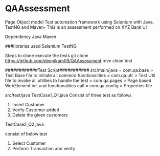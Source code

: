 # QAAssessment
Page Object model Test automation framework using Selenium with Java, TestNG and Maven-
This is an assessment performed on XYZ Bank UI 

Dependency Java Maven

###libraries used Selenium TestNG 

Steps to clone execute the tests
git clone https://github.com/deepikam09/QAAssessment
mvn clean test




############Test Script###########
src/main/java
= com.qa.base > Test Base file to initiate all common functionalities
= com.qa.util > Test Util file to invoke all utilities to handle the test 
= com.qa.pages > Page based WebElement init and functionalities call
= com.qa.config > Properties file


src/test/java
TestCase1_Q1.java
Consist of three test as follows
1. Insert Customer
2. Verify Customer added 
3. Delete the given customers

TestCase2_Q2.java

consist of below test 
1. Select Customer
2. Perform Transaction and verify 
